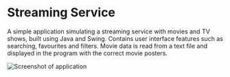 # Streaming Service

A simple application simulating a streaming service with movies and TV shows, built using Java and Swing. Contains user interface features such as searching, favourites and filters. Movie data is read from a text file and displayed in the program with the correct movie posters.

![Screenshot of application](https://i.imgur.com/uU38vGQ.png)
